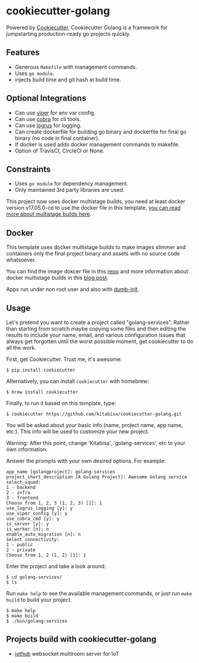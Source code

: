 # cookiecutter-golang

Powered by [Cookiecutter](https://github.com/audreyr/cookiecutter), Cookiecutter Golang is a framework for jumpstarting production-ready go projects quickly.

## Features

- Generous `Makefile` with management commands.
- Uses `go module`.
- injects build time and git hash at build time.

## Optional Integrations

- Can use [viper](https://github.com/spf13/viper) for env var config.
- Can use [cobra](https://github.com/spf13/cobra) for cli tools.
- Can use [logrus](https://github.com/sirupsen/logrus) for logging.
- Can create dockerfile for building go binary and dockerfile for final go binary (no code in final container).
- If docker is used adds docker management commands to makefile.
- Option of TravisCI, CircleCI or None.

## Constraints

- Uses `go module` for dependency management.
- Only maintained 3rd party libraries are used.

This project now uses docker multistage builds, you need at least docker version v17.05.0-ce to use the docker file in this template, [you can read more about multistage builds here](https://www.critiqus.com/post/multi-stage-docker-builds/).

## Docker

This template uses docker multistage builds to make images slimmer and containers only the final project binary and assets with no source code whatsoever.

You can find the image dokcer file in this [repo](https://github.com/lacion/alpine-golang-buildimage) and more information about docker multistage builds in this [blog post](https://www.critiqus.com/post/multi-stage-docker-builds/).

Apps run under non root user and also with [dumb-init](https://github.com/Yelp/dumb-init).

## Usage

Let's pretend you want to create a project called "golang-services". Rather than starting from scratch maybe copying
some files and then editing the results to include your name, email, and various configuration issues that always
get forgotten until the worst possible moment, get cookiecutter to do all the work.

First, get Cookiecutter. Trust me, it's awesome:
```console
$ pip install cookiecutter
```

Alternatively, you can install `cookiecutter` with homebrew:
```console
$ brew install cookiecutter
```

Finally, to run it based on this template, type:
```console
$ cookiecutter https://github.com/kitabisa/cookiecutter-golang.git
```

You will be asked about your basic info (name, project name, app name, etc.). This info will be used to customize your new project.

Warning: After this point, change 'Kitabisa', 'golang-services', etc to your own information.

Answer the prompts with your own desired options. For example:
```console
app_name [golangproject]: golang-services
project_short_description [A Golang Project]: Awesome Golang service
select_squad:
1 - backend
2 - infra
3 - frontend
Choose from 1, 2, 3 (1, 2, 3) [1]: 1
use_logrus_logging [y]: y
use_viper_config [y]: y
use_cobra_cmd [y]: y
is_server [y]: y
is_worker [n]: n
enable_auto_migration [n]: n
Select connectivity:
1 - public
2 - private
Choose from 1, 2 (1, 2) [1]: 1
```

Enter the project and take a look around:
```console
$ cd golang-services/
$ ls
```

Run `make help` to see the available management commands, or just run `make build` to build your project.
```console
$ make help
$ make build
$ ./bin/golang-services
```

## Projects build with cookiecutter-golang

- [iothub](https://github.com/lacion/iothub) websocket multiroom server for IoT
